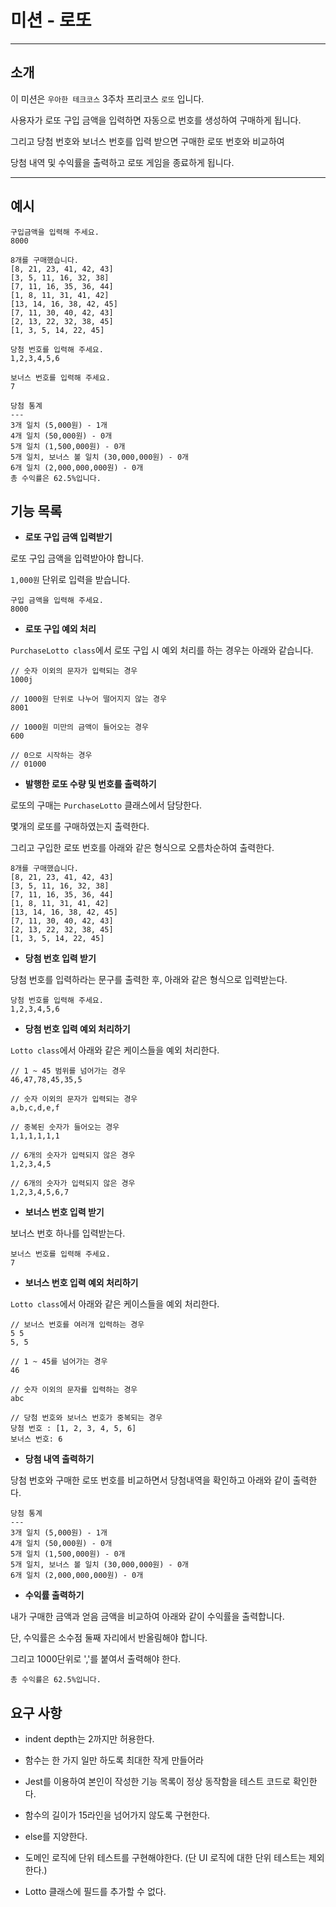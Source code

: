 # 미션 - 로또

---

## 소개

이 미션은 `우아한 테크코스` 3주차 프리코스 `로또` 입니다.

사용자가 로또 구입 금액을 입력하면 자동으로 번호를 생성하여 구매하게 됩니다.

그리고 당첨 번호와 보너스 번호를 입력 받으면 구매한 로또 번호와 비교하여

당첨 내역 및 수익률을 출력하고 로또 게임을 종료하게 됩니다.

---

## 예시

```text
구입금액을 입력해 주세요.
8000

8개를 구매했습니다.
[8, 21, 23, 41, 42, 43]
[3, 5, 11, 16, 32, 38]
[7, 11, 16, 35, 36, 44]
[1, 8, 11, 31, 41, 42]
[13, 14, 16, 38, 42, 45]
[7, 11, 30, 40, 42, 43]
[2, 13, 22, 32, 38, 45]
[1, 3, 5, 14, 22, 45]

당첨 번호를 입력해 주세요.
1,2,3,4,5,6

보너스 번호를 입력해 주세요.
7

당첨 통계
---
3개 일치 (5,000원) - 1개
4개 일치 (50,000원) - 0개
5개 일치 (1,500,000원) - 0개
5개 일치, 보너스 볼 일치 (30,000,000원) - 0개
6개 일치 (2,000,000,000원) - 0개
총 수익률은 62.5%입니다.
```

## 기능 목록

- **로또 구입 금액 입력받기**

로또 구입 금액을 입력받아야 합니다.

`1,000원` 단위로 입력을 받습니다.

```text
구입 금액을 입력해 주세요.
8000
```

- **로또 구입 예외 처리**

`PurchaseLotto class`에서 로또 구입 시 예외 처리를 하는 경우는 아래와 같습니다.

```text
// 숫자 이외의 문자가 입력되는 경우 
1000j

// 1000원 단위로 나누어 떨어지지 않는 경우
8001

// 1000원 미만의 금액이 들어오는 경우
600

// 0으로 시작하는 경우
// 01000
```

- **발행한 로또 수량 및 번호를 출력하기**

로또의 구매는 `PurchaseLotto` 클래스에서 담당한다.

몇개의 로또를 구매하였는지 출력한다.

그리고 구입한 로또 번호를 아래와 같은 형식으로 오름차순하여 출력한다.


```text
8개를 구매했습니다.
[8, 21, 23, 41, 42, 43]
[3, 5, 11, 16, 32, 38]
[7, 11, 16, 35, 36, 44]
[1, 8, 11, 31, 41, 42]
[13, 14, 16, 38, 42, 45]
[7, 11, 30, 40, 42, 43]
[2, 13, 22, 32, 38, 45]
[1, 3, 5, 14, 22, 45]
```

- **당첨 번호 입력 받기**

당첨 번호를 입력하라는 문구를 출력한 후, 아래와 같은 형식으로 입력받는다.

```text
당첨 번호를 입력해 주세요.
1,2,3,4,5,6
```

- **당첨 번호 입력 예외 처리하기**

`Lotto class`에서 아래와 같은 케이스들을 예외 처리한다.

```text
// 1 ~ 45 범위를 넘어가는 경우 
46,47,78,45,35,5

// 숫자 이외의 문자가 입력되는 경우 
a,b,c,d,e,f

// 중복된 숫자가 들어오는 경우 
1,1,1,1,1,1

// 6개의 숫자가 입력되지 않은 경우
1,2,3,4,5

// 6개의 숫자가 입력되지 않은 경우
1,2,3,4,5,6,7
```

- **보너스 번호 입력 받기**

보너스 번호 하나를 입력받는다.

```text
보너스 번호를 입력해 주세요.
7
```

- **보너스 번호 입력 예외 처리하기**

`Lotto class`에서 아래와 같은 케이스들을 예외 처리한다.

```text
// 보너스 번호를 여러개 입력하는 경우
5 5
5, 5

// 1 ~ 45를 넘어가는 경우
46

// 숫자 이외의 문자를 입력하는 경우
abc

// 당첨 번호와 보너스 번호가 중복되는 경우
당첨 번호 : [1, 2, 3, 4, 5, 6]
보너스 번호: 6
```

- **당첨 내역 출력하기**

당첨 번호와 구매한 로또 번호를 비교하면서 당첨내역을 확인하고 아래와 같이 출력한다.

```text
당첨 통계
---
3개 일치 (5,000원) - 1개
4개 일치 (50,000원) - 0개
5개 일치 (1,500,000원) - 0개
5개 일치, 보너스 볼 일치 (30,000,000원) - 0개
6개 일치 (2,000,000,000원) - 0개
```

- **수익률 출력하기**

내가 구매한 금액과 얻음 금액을 비교하여 아래와 같이 수익률을 출력합니다.

단, 수익률은 소수점 둘째 자리에서 반올림해야 합니다.

그리고 1000단위로 ','를 붙여서 출력해야 한다.

```text
총 수익률은 62.5%입니다.
```

## 요구 사항

- indent depth는 2까지만 허용한다.

- 함수는 한 가지 일만 하도록 최대한 작게 만들어라

- Jest를 이용하여 본인이 작성한 기능 목록이 정상 동작함을 테스트 코드로 확인한다.

- 함수의 길이가 15라인을 넘어가지 않도록 구현한다.

- else를 지양한다.

- 도메인 로직에 단위 테스트를 구현해야한다. (단 UI 로직에 대한 단위 테스트는 제외한다.)

- Lotto 클래스에 필드를 추가할 수 없다.
